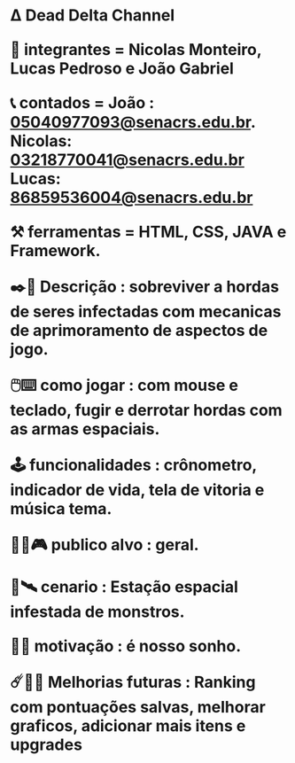 <H1>Δ Dead Delta Channel

👥 integrantes = Nicolas Monteiro, Lucas Pedroso e João Gabriel

📞 contados = João : 05040977093@senacrs.edu.br. Nicolas: 03218770041@senacrs.edu.br Lucas: 86859536004@senacrs.edu.br

⚒️ ferramentas = HTML, CSS, JAVA e Framework.

✒️📜 Descrição : sobreviver a hordas de seres infectadas com mecanicas de aprimoramento de aspectos de jogo.

🖱️⌨️ como jogar : com mouse e teclado, fugir e derrotar hordas com as armas espaciais.

🕹️ funcionalidades : crônometro, indicador de vida, tela de vitoria e música tema.

🧍‍♂️🎮 publico alvo : geral.

🌌🛰️ cenario : Estação espacial infestada de monstros.

👾✊ motivação : é nosso sonho.

☄️🤖🚀 Melhorias futuras : Ranking com pontuações salvas, melhorar graficos, adicionar mais itens e upgrades
